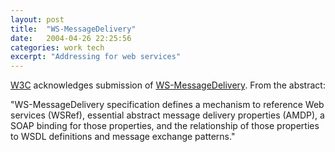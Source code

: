 ```yaml
---
layout: post
title:  "WS-MessageDelivery"
date:   2004-04-26 22:25:56
categories: work tech
excerpt: "Addressing for web services"
---
```

<a href="http://www.w3.org/">W3C</a> acknowledges submission of <a href="http://www.w3.org/Submission/2004/SUBM-ws-messagedelivery-20040426/">WS-MessageDelivery</a>. From the abstract:

"WS-MessageDelivery specification defines a mechanism to reference Web services (WSRef), essential abstract message delivery properties (AMDP), a SOAP binding for those properties, and the relationship of those properties to WSDL definitions and message exchange patterns."

